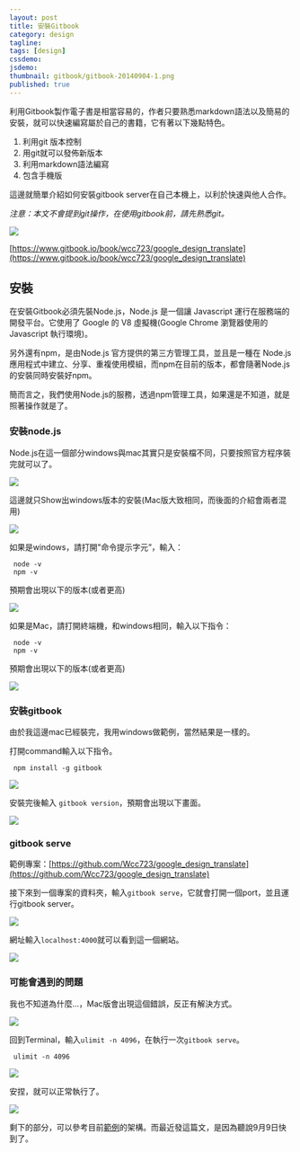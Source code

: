 ```yaml
---
layout: post
title: 安裝Gitbook
category: design
tagline:
tags: [design]
cssdemo:
jsdemo:
thumbnail: gitbook/gitbook-20140904-1.png
published: true
---
```


利用Gitbook製作電子書是相當容易的，作者只要熟悉markdown語法以及簡易的安裝，就可以快速編寫屬於自己的書籍，它有著以下幾點特色。

1. 利用git 版本控制
2. 用git就可以發佈新版本
3. 利用markdown語法編寫
4. 包含手機版

這邊就簡單介紹如何安裝gitbook server在自己本機上，以利於快速與他人合作。

*注意：本文不會提到git操作，在使用gitbook前，請先熟悉git。*


<!-- more -->

![](/images/gitbook/gitbook-20140904-1.png)

[https://www.gitbook.io/book/wcc723/google_design_translate](https://www.gitbook.io/book/wcc723/google_design_translate)

## 安裝

在安裝Gitbook必須先裝Node.js，Node.js 是一個讓 Javascript 運行在服務端的開發平台。它使用了 Google 的 V8 虛擬機(Google Chrome 瀏覽器使用的 Javascript 執行環境)。

另外還有npm，是由Node.js 官方提供的第三方管理工具，並且是一種在 Node.js 應用程式中建立、分享、重複使用模組，而npm在目前的版本，都會隨著Node.js的安裝同時安裝好npm。

簡而言之，我們使用Node.js的服務，透過npm管理工具，如果還是不知道，就是照著操作就是了。

### 安裝node.js

Node.js在這一個部分windows與mac其實只是安裝檔不同，只要按照官方程序裝完就可以了。

![](/images/gitbook/gitbook-20140904-2.jpeg)

這邊就只Show出windows版本的安裝(Mac版大致相同，而後面的介紹會兩者混用)

![](/images/gitbook/gitbook-20140904-3.png)


如果是windows，請打開"命令提示字元”，輸入：

     node -v
     npm -v

預期會出現以下的版本(或者更高)

![](/images/gitbook/gitbook-20140904-4.png)


如果是Mac，請打開終端機，和windows相同，輸入以下指令：

     node -v
     npm -v

預期會出現以下的版本(或者更高)

![](/images/gitbook/gitbook-20140904-5.png)


### 安裝gitbook

由於我這邊mac已經裝完，我用windows做範例，當然結果是一樣的。

打開command輸入以下指令。

     npm install -g gitbook

![](/images/gitbook/gitbook-20140904-6.png)

安裝完後輸入 `gitbook version`，預期會出現以下畫面。

![](/images/gitbook/gitbook-20140904-7.png)

### gitbook serve

範例專案：[https://github.com/Wcc723/google_design_translate](https://github.com/Wcc723/google_design_translate)

接下來到一個專案的資料夾，輸入`gitbook serve`，它就會打開一個port，並且運行gitbook server。

![](/images/gitbook/gitbook-20140904-8.png)

網址輸入`localhost:4000`就可以看到這一個網站。

![](/images/gitbook/gitbook-20140904-9.png)

### 可能會遇到的問題

我也不知道為什麼...，Mac版會出現這個錯誤，反正有解決方式。

![](/images/gitbook/gitbook-20140904-11.png)

回到Terminal，輸入`ulimit -n 4096`，在執行一次`gitbook serve`。

     ulimit -n 4096

![](/images/gitbook/gitbook-20140904-12.png)

安捏，就可以正常執行了。

![](/images/gitbook/gitbook-20140904-13.png)

剩下的部分，可以參考目前[範例](https://github.com/Wcc723/google_design_translate)的架構。而最近發這篇文，是因為聽說9月9日快到了。
